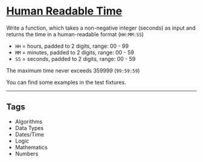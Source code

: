 # [Human Readable Time](https://www.codewars.com/kata/52685f7382004e774f0001f7)

Write a function, which takes a non-negative integer (seconds) as input and returns the time in a human-readable format (`HH:MM:SS`)

- `HH` = hours, padded to 2 digits, range: 00 - 99
- `MM` = minutes, padded to 2 digits, range: 00 - 59
- `SS` = seconds, padded to 2 digits, range: 00 - 59

The maximum time never exceeds 359999 (`99:59:59`)

You can find some examples in the test fixtures.

---

## Tags

- Algorithms
- Data Types
- Dates/Time
- Logic
- Mathematics
- Numbers
